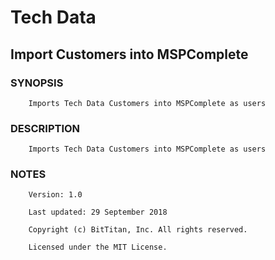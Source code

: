 # Tech Data
## Import Customers into MSPComplete
### SYNOPSIS
```
    Imports Tech Data Customers into MSPComplete as users
```
### DESCRIPTION
```
    Imports Tech Data Customers into MSPComplete as users
```
### NOTES
```
    Version: 1.0
    Last updated: 29 September 2018
    Copyright (c) BitTitan, Inc. All rights reserved.
    Licensed under the MIT License.
```

